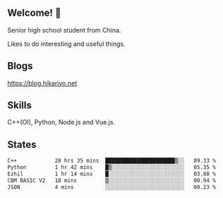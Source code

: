 ## Welcome! 👋

Senior high school student from China.

Likes to do interesting and useful things.

## Blogs

https://blog.hikariyo.net

## Skills

C++(OI), Python, Node.js and Vue.js.

## States

<!--START_SECTION:waka-->

```txt
C++            28 hrs 35 mins  ██████████████████████▒░░   89.33 %
Python         1 hr 42 mins    █▒░░░░░░░░░░░░░░░░░░░░░░░   05.35 %
Ezhil          1 hr 14 mins    █░░░░░░░░░░░░░░░░░░░░░░░░   03.88 %
CBM BASIC V2   18 mins         ▒░░░░░░░░░░░░░░░░░░░░░░░░   00.94 %
JSON           4 mins          ░░░░░░░░░░░░░░░░░░░░░░░░░   00.23 %
```

<!--END_SECTION:waka-->

